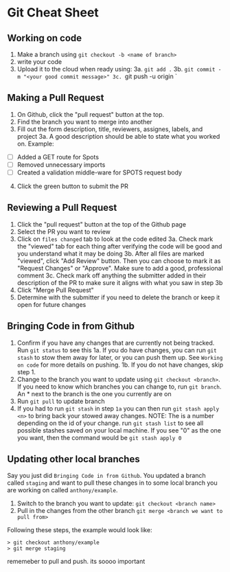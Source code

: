 # Git Cheat Sheet


## Working on code

1. Make a branch using `git checkout -b <name of branch>`
2. write your code
3. Upload it to the cloud when ready using:
  3a. `git add .`
  3b. `git commit -m "<your good commit message>"
  3c. `git push -u origin <name of branch>`

## Making a Pull Request

1. On Github, click the "pull request" button at the top. 
2. Find the branch you want to merge into another
3. Fill out the form description, title, reviewers, assignes, labels, and project
  3a. A good description should be able to state what you worked on. Example:
- [ ] Added a GET route for Spots
- [ ] Removed unnecessary imports
- [ ] Created a validation middle-ware for SPOTS request body

4. Click the green button to submit the PR

## Reviewing a Pull Request

1. Click the "pull request" button at the top of the Github page
2. Select the PR you want to review
3. Click on `files changed` tab to look at the code edited
  3a. Check mark the "viewed" tab for each thing after verifying the code will be good and you understand what it may be doing
  3b. After all files are marked "viewed", click "Add Review" button. Then you can choose to mark it as "Request Changes" or "Approve". Make sure to add a good, professional comment
  3c. Check mark off anything the submitter added in their description of the PR to make sure it aligns with what you saw in step 3b
4. Click "Merge Pull Request"
5. Determine with the submitter if you need to delete the branch or keep it open for future changes

## Bringing Code in from Github

1. Confirm if you have any changes that are currently not being tracked. Run `git status` to see this
    1a. If you do have changes, you can run `git stash` to stow them away for later, or you can push them up. See `Working on code` for more details on pushing.
    1b. If you do not have changes, skip step 1.
2. Change to the branch you want to update using `git checkout <branch>`. If you need to know which branches you can change to, run `git branch`. An * next to the branch is the one you currently are on
3. Run `git pull` to update branch
4. If you had to run `git stash` in step `1a` you can then run `git stash apply <n>` to bring back your stowed away changes.
   NOTE: The <n> is a number depending on the id of your change. run `git stash list` to see all possible stashes saved on your local machine. If you see "0" as the one you want, then the command would be `git stash apply 0`

## Updating other local branches

Say you just did `Bringing Code in from Github`. You updated a branch called `staging` and want to pull these changes in to some local branch you are working on called `anthony/example`.
1. Switch to the branch you want to update: `git checkout <branch name>`
2. Pull in the changes from the other branch `git merge <branch we want to pull from>`

Following these steps, the example would look like:

```
> git checkout anthony/example
> git merge staging
```

   rememeber to pull and push. its soooo important
